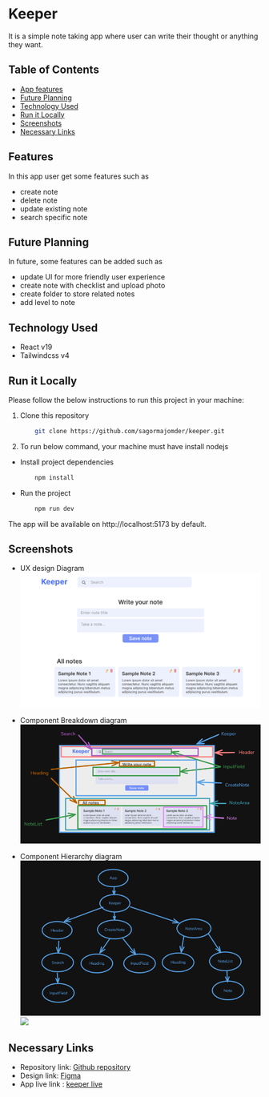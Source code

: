 # Keeper

It is a simple note taking app where user can write their thought or anything they want.

## Table of Contents

- [App features](#features)
- [Future Planning](#future-planning)
- [Technology Used](#technology-used)
- [Run it Locally](#run-it-locally)
- [Screenshots](#screenshots)
- [Necessary Links](#necessary-links)

## Features

In this app user get some features such as

- create note
- delete note
- update existing note
- search specific note

## Future Planning

In future, some features can be added such as

- update UI for more friendly user experience
- create note with checklist and upload photo
- create folder to store related notes
- add level to note

## Technology Used

- React v19
- Tailwindcss v4

## Run it Locally

Please follow the below instructions to run this project in your machine:

1. Clone this repository

   ```sh
       git clone https://github.com/sagormajomder/keeper.git
   ```

2. To run below command, your machine must have install nodejs

- Install project dependencies

  ```sh
      npm install
  ```

- Run the project
  ```sh
      npm run dev
  ```

The app will be available on http://localhost:5173 by default.

## Screenshots

- UX design Diagram
  ![](./public/v2-UI.png)

- Component Breakdown diagram
  ![](./public/component-breakdown-diagram.png)

- Component Hierarchy diagram
  ![](./public/component-hierarchy-diagram.png)
  ![](./public/component-hierarchy-diagram-state-props.png)

## Necessary Links

- Repository link: [Github repository](https://github.com/sagormajomder/keeper)
- Design link: [Figma](https://www.figma.com/design/UWbWBP3YU9LEVkIUKZ9zJe/Keeper?node-id=0-1&t=HRaJ4T1wvW8JaZcj-1)
- App live link : [keeper live](https://sm-keeper.netlify.app/)
